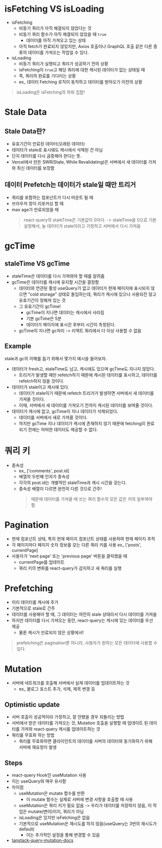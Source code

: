 # isFetching VS isLoading

- isFetching
  - 비동기 쿼리가 아직 해결되지 않았다는 것
  - 비동기 쿼리 함수가 아직 해결되지 않았을 때 `true`
    - 데이터를 아직 가져오고 있는 상태
  - 아직 fetch가 완료되지 않았지만, Axios 호출이나 GraphQL 호출 같은 다른 종류의 데이터를 가져오는 작업일 수 있다.
- isLoading
  - 비동기 쿼리가 실행되고 쿼리가 성공하기 전의 상황
  - isFetching이 `true`고 해당 쿼리에 대한 캐시된 데이터가 없는 상태일 때
  - 즉, 쿼리의 완료를 기다리는 상황
  - ex\_ 데이터 Fetching 로직이 동작하고 데이터를 받아오기 이전의 상황

> isLoading은 isFetching의 하위 집합!

# Stale Data

## Stale Data란?

- 유효기간이 만료된 데이터(오래된 데이터)
- 데이터가 stale로 표시돼도 캐시에서 삭제된 건 아님
- 단지 데이터를 다시 굼증해야 한다는 뜻.
- Vercel에서 만든 SWR(Stale, While Revalidating)은 서버에서 새 데이터를 가져와 최신 데이터를 보장함

## 데이터 Prefetch는 데이터가 stale일 때만 트리거

- 쿼리를 포함하는 컴포넌트가 다시 마운트 될 때
- 브라우저 창이 리포커싱 할 때
- max age가 만료되었을 때
  > react-query의 staleTime은 기본값이 0이다.
  > -> staleTime을 0으로 기본 설정해서, 늘 데이터가 stale이라고 가정하고 서버에서 다시 가져옴

# gcTime

## staleTime VS gcTime

- staleTime은 데이터를 다시 가져와야 할 때를 알려줌
- gcTime은 데이터를 캐시에 유지할 시간을 결정함
  - 데이터와 연관된 활성 useQuery가 없고 데이터가 현재 페이지에 표시되지 않으면 "cold storage" 상태로 돌입하는데, 쿼리가 캐시에 있으나 사용되진 않고 유효기간이 정해져 있는 것
  - 그 유효기간이 gcTime!
    - gcTime이 지나면 데이터는 캐시에서 사라짐
    - 기본 gcTime은 5분
    - 데이터가 페이지에 표시괸 후부터 시간이 측정된다.
  - gcTime이 지나면 gc처리 -> 리액트 쿼리에서 더 이상 사용할 수 없음

## Example

stale과 gc의 이해를 돕기 위해서 몇가지 예시을 들어보자.

- 데이터가 fresh고, staleTime도 남고, 캐시에도 있으며 gcTime도 지나지 않았다.
  - 트리거가 발생할 때만 refetch하기 때문에 캐시된 데이터를 표시하고, 데이터를 refetch하지 않을 것이다.
- 데이터가 stale이고 캐시에 있다.
  - 데이터가 stale이기 때문에 refetch 트리거가 발생하면 서버에서 새 데이터를 가져올 것이다.
  - 이때, 서버에서 새 데이터를 가져오기 전까지 캐시된 데이터를 보여줄 것이다.
- 데이터가 캐시에 없고, gcTime이 지나 데이터가 삭제되었다.
  - 데이터를 서버에서 새로 가져올 것이다.
  - 하지만 gcTime 지나 데이터가 캐시에 존재하지 않기 때문에 fetching이 완료되기 전에는 어떠한 데이터도 제공할 수 없다.

# 쿼리 키

- 종속성
  - ex\_ ['comments', post.id]
  - 배열의 두번째 인자가 종속성
  - 각각의 post.id는 개별적인 staleTime과 캐시 시간을 갖는다.
  - 종속성 배열이 다르면 완전히 다른 것으로 간주!
    > 때문에 데이터를 가져올 때 쓰는 쿼리 함수의 모든 값은 키의 일부여야 함

# Pagination

- 현재 컴포넌트 상태, 특히 현재 페이지 컴포넌트 상태를 사용하여 현재 페이지 추적
- 각 페이지마다 페이지 숫자 정보를 갖는 다른 쿼리 키를 사용 ex\_ ['posts', currentPage]
- 사용자가 'next page' 또는 'previous page' 버튼을 클릭했을 때
  - currentPage를 업데이트
  - 쿼리 키의 변화를 react-query가 감지하고 새 쿼리를 실행

# Prefetching

- 미리 데이터를 캐시에 추가
- 기본적으로 stale로 간주
- 데이터를 사용해야 할 때, 그 데이터는 여전히 stale 상태라서 다시 데이터를 가져옴
- 하지만 데이터를 다시 가져오는 동안, react-query는 캐시에 있는 데이터를 우선 제공
  - 물론 캐시가 만료되지 않은 상황에서!

> prefetching은 pagination뿐 아니라, 사용자가 원하는 모든 데이터에 사용할 수 있다.

# Mutation

- 서버에 네트워크를 호출해 서버에서 실제 데이터를 업데이트하는 것
  - ex\_ 블로그 포스트 추가, 삭제, 제목 변경 등

## Optimistic update

- 서버 호출이 성공적이라 가정하고, 잘 안됐을 경우 되돌리는 방법
- 서버에서 받은 데이터를 가져오는 것, Mutation 호출을 실행할 때 업데이트 된 데이터를 가져와 react-query 캐시를 업데이트하는 것
- 쿼리를 무효화 하는 방법
  - 쿼리를 무효화하면 클라이언트의 데이터를 서버의 데이터와 동기화하기 위해 서버에 재요청이 발생

## Steps

- react-query Hook인 useMutation 사용
- 이는 useQuery와 매우 유사함
- 차이점
  - useMutation은 mutate 함수를 반환
    - 이 mutate 함수는 실제로 서버에 변경 사항을 호출할 때 사용
  - useMutation은 쿼리 키가 필요 없음 -> 우리가 데이터를 저장하지 않음, 이 작업은 mutate(변이)이지, 쿼리가 아님
  - isLoading은 있지만 isFetching은 없음
  - 기본적으로 useMutation은 재시도를 하지 않음(useQuery는 3번의 재시도가 default)
    - 이는 추가적인 설정을 통해 변경할 수 있음
- [tanstack-query-mutation-docs](https://tanstack.com/query/latest/docs/framework/react/guides/mutations)
